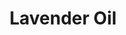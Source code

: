 ---
name: Lavender Oil
title: Lavender Oil
details:
  - detail:
      key: "Aromatic Description"
      value: "Fresh, Floral"
  - detail:
      key: "Solubility"
      value: "Insoluble in water, but soluble In 95% ethanol, DEP, White oil."
  - detail:
      key: "Cas Number"
      value: "8000-28-0"
  - detail:
      key: "Flash Point Deg Fahrenheit"
      value: "71 deg C"
  - detail:
      key: "Odour"
      value: "Odour of Lavender Oil"
  - detail:
      key: "Optical Rotation"
      value: "-5.35 to -6.35 deg"
  - detail:
      key: "Physical State"
      value: "Liquid"
  - detail:
      key: "Refractive Index"
      value: "1.459 to 1.469 (at 20 deg C)"
  - detail:
      key: "Specific Gravity"
      value: "0.875 to 0.888 (at 25 deg C)"
  - detail:
      key: "Einecs No"
      value: "289-995-2"
  - detail:
      key: "Fema No"
      value: "2622"
  - detail:
      key: "Packaging Size"
      value: "5, 25, 200 Kg"
  - detail:
      key: "Packaging Type"
      value: "Can, Barrel"
  - detail:
      key: "Brand"
      value: "Natural Aroma"
showOnHome: false
thumbnail: https://5.imimg.com/data5/SELLER/Default/2021/12/VW/BP/OX/3823480/lavender-oil-500x500.jpg
productImages:
  - ""
category: reconstituted oil
---